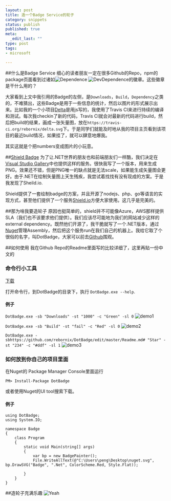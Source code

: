 ```yaml
--- 
layout: post
title: 造一个Badge Service的轮子
category: snippets
status: publish
published: true
meta: 
  _edit_last: ""
type: post
tags: 
- microsoft

---
```

##什么是Badge Service
细心的读者朋友一定在很多Github的Repo，npm的package页面看到过诸如![Dependence](https://david-dm.org/rebornix/delta.png) ![DevDependence](https://david-dm.org/rebornix/delta/dev-status.png)的徽章。这些徽章是干什么用的？

大家看到上文中我引用的Badge的左侧，是`Downloads`，`Build`，`Dependency`之类的，不难猜出，这些Badge是用于一些信息的统计，然后以图片的形式展示出来。比如我的一个小项目[Delta](https://github.com/rebornix/delta)是用js写的，我使用了Travis CI来进行持续的编译和测试。每次我checkin了新的代码，Travis CI就会对最新的代码进行build，然后把build的结果，画成一张矢量图，放在`https://travis-ci.org/rebornix/delta.svg`下。于是同学们就能及时地从我的项目主页看到该项目的最近build情况，如果挂了，就可以肆意地爆我。

其实这就是个把numbers变成图片的小玩意。

##[Shield Badge](https://github.com/badges/shields)
为了让.NET世界的朋友也和前端朋友们一样酷，我们决定在[Visual Studio Gallery](https://visualstudiogallery.msdn.microsoft.com/en-us)中也提供这样的服务。很快我写了一个版本，用来生成PNG。效果还不错，但是PNG唯一的缺点就是无法scale，如果能生成矢量图会更好。由于.NET在绘制矢量图上天生残疾，我尝试着找找有没有现成的方案。于是我发现了Sheild.io.

Shield提供了一套绘制badge的方案，并且开源了nodejs、php、go等语言的实现方式，甚至他们提供了一个服务[Shield.io](http://shield.io)方便大家使用。这几乎是完美的。

##那为啥我要造轮子
原因也挺简单的，shield并不可能像Azure，AWS那样提供SLA（我们也不该要求他们提供）。我们应该尽可能地为我们的网站减少这样的external dependency。既然他们开源了，我干脆就写了一个.NET版本，通过[Nuget](https://www.nuget.org/packages/DotBadge)管理Assembly，然后把这个服务run在我们自己的机器上。我给它取了个很俗的名字，叫DotBadge，大家可以前去[Github](https://github.com/rebornix/DotBadge)围观。

##如何使用
我在Github Repo的Readme里面写的比较详细了，这里再贴一份中文的

### 命令行小工具
[下载](http://cmy.me/dotbadge)

打开命令行，到DotBadge的目录下，执行 `DotBadge.exe --help`.

#### 例子
`DotBadge.exe -sb "Downloads" -st "1000" -c "Green" -sl 0` ![demo1](http://rebornix.qiniudn.com/demo1.svg)

`DotBadge.exe -sb "Build" -st "fail" -c "Red" -sl 0` ![demo2](http://rebornix.qiniudn.com/demo2.svg)

`DotBadge.exe -sbhttps://github.com/rebornix/DotBadge/edit/master/Readme.md# "Star" -st "234" -c "#ddf" -sl 1` ![demo3](http://rebornix.qiniudn.com/demo3.svg)

### 如何放到你自己的项目里面
在Nuget的 Package Manager Console里面运行

```
PM> Install-Package DotBadge
```
或者使用Nuget的UI tool搜索下载。

#### 例子
```
using DotBadge;
using System.IO;

namespace Badge
{
    class Program
    {
        static void Main(string[] args)
        {
            var bp = new BadgePainter();
            File.WriteAllText(@"C:\Users\peng\Desktop\nuget.svg", bp.DrawSVG("Badge", ".Net", ColorScheme.Red, Style.Flat));

        }
    }
}

```

##造轮子充满乐趣
![Yeah](http://rebornix.qiniudn.com/yeah.svg)
